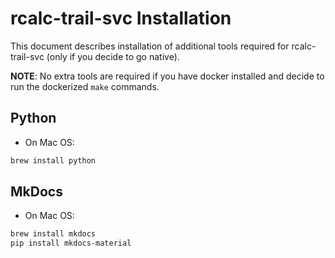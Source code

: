 # rcalc-trail-svc Installation

This document describes installation of additional tools required for rcalc-trail-svc (only if you decide to go native).

__NOTE__: No extra tools are required if you have docker installed and decide to run the dockerized `make` commands.

## Python
* On Mac OS:
```bash
brew install python
``` 

## MkDocs
* On Mac OS:
```bash
brew install mkdocs
pip install mkdocs-material
```